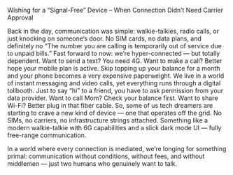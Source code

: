 Wishing for a “Signal-Free” Device – When Connection Didn’t Need Carrier Approval

Back in the day, communication was simple: walkie-talkies, radio calls, or just knocking on someone’s door. No SIM cards, no data plans, and definitely no “The number you are calling is temporarily out of service due to unpaid bills.”
Fast forward to now: we’re hyper-connected — but totally dependent. Want to send a text? You need 4G. Want to make a call? Better hope your mobile plan is active. Skip topping up your balance for a month and your phone becomes a very expensive paperweight.
We live in a world of instant messaging and video calls, yet everything runs through a digital tollbooth. Just to say “hi” to a friend, you have to ask permission from your data provider. Want to call Mom? Check your balance first. Want to share Wi-Fi? Better plug in that fiber cable.
So, some of us tech dreamers are starting to crave a new kind of device — one that operates off the grid. No SIMs, no carriers, no infrastructure strings attached. Something like a modern walkie-talkie with 6G capabilities and a slick dark mode UI — fully free-range communication.

In a world where every connection is mediated, we’re longing for something primal: communication without conditions, without fees, and without middlemen — just two humans who genuinely want to talk.